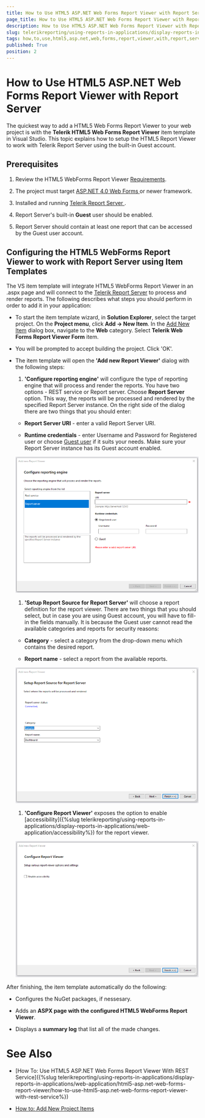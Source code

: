 ```yaml
---
title: How to Use HTML5 ASP.NET Web Forms Report Viewer with Report Server
page_title: How to Use HTML5 ASP.NET Web Forms Report Viewer with Report Server | for Telerik Reporting Documentation
description: How to Use HTML5 ASP.NET Web Forms Report Viewer with Report Server
slug: telerikreporting/using-reports-in-applications/display-reports-in-applications/web-application/html5-asp.net-web-forms-report-viewer/how-to-use-html5-asp.net-web-forms-report-viewer-with-report-server
tags: how,to,use,html5,asp.net,web,forms,report,viewer,with,report,server
published: True
position: 2
---
```


# How to Use HTML5 ASP.NET Web Forms Report Viewer with Report Server



The quickest way to add a HTML5 Web Forms Report Viewer to your web project is with the         __Telerik HTML5 Web Forms Report Viewer__ item template in Visual Studio.         This topic explains how to setup the HTML5 Report Viewer to work with Telerik Report Server using the built-in Guest account.       

## Prerequisites

1. Review the HTML5 WebForms Report Viewer [Requirements](db123b4f-a278-402a-96b1-b45d52f2306a).             

1. The project must target               [                   ASP.NET 4.0 Web Forms                 ](http://www.asp.net/web-forms)               or newer framework.             

1. Installed and running               [                   Telerik Report Server                 ](https://docs.telerik.com/report-server/introduction).             

1. Report Server's built-in __Guest__ user should be enabled.             

1. Report Server should contain at least one report that can be accessed by the Guest user account.             

## Configuring the HTML5 WebForms Report Viewer to work with Report Server using Item Templates

The VS item template will integrate HTML5 WebForms Report Viewer in an .aspx page           and will connect to the            [Telerik Report Server](https://docs.telerik.com/report-server/introduction)            to process and render reports.           The following describes what steps you should perform in order to add it in your application:         

* To start the item template wizard, in __Solution Explorer__, select the target project. On the               __Project menu__, click __Add -> New Item__. In the               [Add New Item](https://msdn.microsoft.com/en-us/library/w0572c5b%28v=vs.100%29.aspx)               dialog box, navigate to the __Web__ category. Select __Telerik Web Forms Report Viewer Form__ item.             

* You will be prompted to accept building the project. Click 'OK'.             

* The item template will open the __'Add new Report Viewer'__ dialog with the following steps:             

   1. __'Configure reporting engine'__ will configure the type of reporting engine that will process and render the reports.                   You have two options - REST service or Report server. Choose __Report Server__ option. This way, the reports will be                    processed and rendered by the specified Report Server instance. On the right side of the dialog there are two things that you should enter:                 

   + __Report Server URI__ - enter a valid Report Server URI.                     

   + __Runtime credentials__ - enter Username and Password for Registered user or choose                       [Guest user](https://docs.telerik.com/report-server/implementer-guide/user-management/guest-user) if it suits your needs. Make sure your Report Server instance has its Guest account enabled.                       

  ![item-template-reporting-engine-rs](images/item-template-reporting-engine-rs.png)

   1. __'Setup Report Source for Report Server'__ will choose a report definition for the report viewer. There are two things                   that you should select, but in case you are using Guest account, you will have to fill-in the fields manually. It is because the Guest user                   cannot read the available categories and reports for security reasons:                 

   + __Category__ - select a category from the drop-down menu which contains the desired report.                     

   + __Report name__ - select a report from the available reports.                       

  ![item-template-report-source-rs](images/item-template-report-source-rs.png)

   1. __'Configure Report Viewer'__ exposes the option to enable                   [accessibility]({%slug telerikreporting/using-reports-in-applications/display-reports-in-applications/web-application/accessibility%}) for the report viewer.                   

  ![Item Template Accessibility](images/item-template-accessibility.png)

After finishing, the item template automatically do the following:         

* Configures the NuGet packages, if nessesary.             

* Adds an __ASPX page with the configured HTML5 WebForms Report Viewer__.             

* Displays a __summary log__ that list all of the made changes.             

# See Also


 * [How To: Use HTML5 ASP.NET Web Forms Report Viewer With REST Service]({%slug telerikreporting/using-reports-in-applications/display-reports-in-applications/web-application/html5-asp.net-web-forms-report-viewer/how-to-use-html5-asp.net-web-forms-report-viewer-with-rest-service%})

 * [How to: Add New Project Items](https://docs.microsoft.com/en-us/previous-versions/visualstudio/visual-studio-2010/w0572c5b(v=vs.100))
